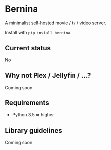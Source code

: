 # Bernina

A minimalist self-hosted movie / tv / video server.

Install with `pip install bernina`.

## Current status

No

## Why not Plex / Jellyfin / ...?

Coming soon

## Requirements

* Python 3.5 or higher

## Library guidelines

Coming soon
